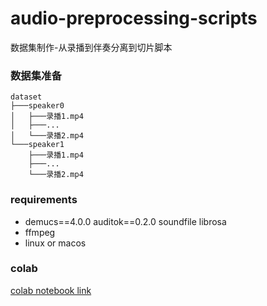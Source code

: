 # audio-preprocessing-scripts
数据集制作-从录播到伴奏分离到切片脚本
### 数据集准备
```shell
dataset
├───speaker0
│   ├───录播1.mp4
│   ├───...
│   └───录播2.mp4
└───speaker1
    ├───录播1.mp4
    ├───...
    └───录播2.mp4
```
### requirements
+ demucs==4.0.0 auditok==0.2.0 soundfile librosa
+ ffmpeg
+ linux or macos

### colab
[colab notebook link](https://colab.research.google.com/drive/1Z-a4HQ4CxyY1cSpVcaEZxta4GVRReens?usp=sharing) 
